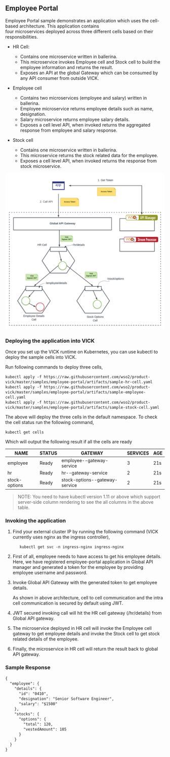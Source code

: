 
## Employee Portal  
  
Employee Portal sample demonstrates an application which uses the cell-based architecture. This application contains  
four microservices deployed across three different cells based on their responsibilities.   
  
* HR Cell:  
  * Contains one microservice written in ballerina.  
  * This microservice invokes Employee cell and Stock cell to build the employee information and returns the result.  
  * Exposes an API at the global Gateway which can be consumed by any API consumer from outside VICK.  
  
* Employee cell  
   
  * Contains two microservices (employee and salary) written in ballerina.  
  * Employee microservice returns employee details such as name, designation.  
  * Salary microservice returns employee salary details.  
  * Exposes a cell level API, when invoked returns the aggregated response from employee and salary response.  
  
* Stock cell  
   
  * Contains one microservice written in ballerina.  
  * This microservice returns the stock related data for the employee.  
  * Exposes a cell level API, when invoked returns the response from stock microservice.  
  
![picture alt](https://raw.githubusercontent.com/NipunaPrashan/product-vick/cell-gateway/samples/employee-portal/src/images/employee-portal-architecture-diagram.png)  
  
  
### Deploying the application into VICK  
Once you set up the VICK runtime on Kubernetes, you can use kubectl to deploy the sample cells into VICK.  
  
Run following commands to deploy three cells,  

```
kubectl apply -f https://raw.githubusercontent.com/wso2/product-vick/master/samples/employee-portal/artifacts/sample-hr-cell.yaml
kubectl apply -f https://raw.githubusercontent.com/wso2/product-vick/master/samples/employee-portal/artifacts/sample-employee-cell.yaml
kubectl apply -f https://raw.githubusercontent.com/wso2/product-vick/master/samples/employee-portal/artifacts/sample-stock-cell.yaml  
```  
  
The above will deploy the three cells in the default namespace. To check the cell status run the following command,  

```  
kubectl get cells  
```  
  
Which will output the following result if all the cells are ready  
 
| NAME  | STATUS | GATEWAY |   SERVICES | AGE |
| ------ | ------  | ------ | ------ | ------ |
| employee | Ready | employee--gateway-service | 3 | 21s |
| hr | Ready | hr--gateway-service | 2 | 21s |
| stock-options | Ready | stock-options--gateway-service | 2 | 21s |

  
> NOTE: You need to have kubectl version 1.11 or above which support server-side column rendering to see the all 
columns in the above table.


### Invoking the application

1.  Find your external cluster IP by running the following command (VICK currently uses nginx as the ingress controller),

    ```
	   kubectl get svc -n ingress-nginx ingress-nginx
	```
  
2.  First of all, employee needs to have access to get his employee details. Here, we have registered employee-portal application in Global API manager and generated a token for the employee by providing employee username and password.  
     
3.  Invoke Global API Gateway with the generated token to get employee details.  
      
	As shown in above architecture, cell to cell communication and the intra cell communication is secured by default using JWT.

  

4.  JWT secured invoking call will hit the HR cell gateway (/hr/details) from Global API gateway.  
      
    
5.  The microservice deployed in HR cell will invoke the Employee cell gateway to get employee details and invoke the Stock cell to get stock related details of the employee.  
      
    
6.  Finally, the microservice in HR cell will return the result back to global API gateway.


### Sample Response

```
{
  "employee": {
    "details": {
      "id": "0410",
      "designation": "Senior Software Engineer",
      "salary": "$1500"
    },
    "stocks": {
      "options": {
        "total": 120,
        "vestedAmount": 105
      }
    }
  }
}
```